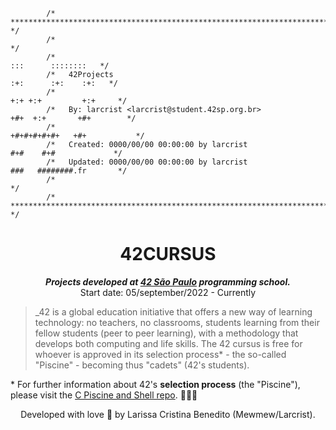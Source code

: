 ```
		/* ****************************************************************************************** */
		/*                                                                                            */
		/*                                                                        :::      ::::::::   */
		/*   42Projects                                                         :+:      :+:    :+:   */
		/*                                                                    +:+ +:+         +:+     */
		/*   By: larcrist <larcrist@student.42sp.org.br>                    +#+  +:+       +#+        */
		/*                                                                +#+#+#+#+#+   +#+           */
		/*   Created: 0000/00/00 00:00:00 by larcrist                          #+#    #+#             */
		/*   Updated: 0000/00/00 00:00:00 by larcrist                         ###   ########.fr       */
		/*                                                                                            */
		/* ****************************************************************************************** */
```

<h1 align="center">
	42CURSUS
</h1>

<p align="center">
	<b><i>Projects developed at <a href="https://www.42sp.org.br/">42 São Paulo</a> programming school.</i></b><br>
	Start date: 05/september/2022 - Currently
</p>

> _42 is a global education initiative that offers a new way of learning technology: no teachers, no classrooms, students learning from their fellow students (peer to peer learning), with a methodology that develops both computing and life skills. The 42 cursus is free for whoever is approved in its selection process* - the so-called "Piscine" - becoming thus "cadets" (42's students).

  \* For further information about 42's **selection process** (the "Piscine"), please visit the [C Piscine and Shell repo](https://github.com/mewmewdevart/42SP_Piscina). 🏊🏿‍♀️
  
  
  <p align="center"> Developed with love 💜 by Larissa Cristina Benedito (Mewmew/Larcrist). </p>

